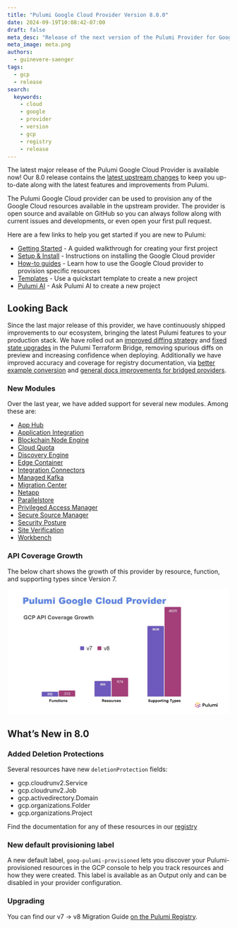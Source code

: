 ```yaml
---
title: "Pulumi Google Cloud Provider Version 8.0.0"
date: 2024-09-19T10:08:42-07:00
draft: false
meta_desc: "Release of the next version of the Pulumi Provider for Google Cloud"
meta_image: meta.png
authors:
  - guinevere-saenger
tags:
  - gcp
  - release
search:
  keywords:
    - cloud
    - google
    - provider
    - version
    - gcp
    - registry
    - release
---
```


The latest major release of the Pulumi Google Cloud Provider is available now!
Our 8.0 release contains the [latest upstream changes](https://github.com/hashicorp/terraform-provider-google/releases/tag/v6.0.0) to keep you up-to-date along with the latest features and improvements from Pulumi.

The Pulumi Google Cloud provider can be used to provision any of the Google Cloud resources available in the upstream provider.
The provider is open source and available on GitHub so you can always follow along with current issues and developments, or even open your first pull request.

<!--more-->

Here are a few links to help you get started if you are new to Pulumi:

- [Getting Started](https://www.pulumi.com/docs/iac/get-started/gcp/) - A guided walkthrough for creating your first project
- [Setup & Install](https://www.pulumi.com/registry/packages/gcp/installation-configuration/) - Instructions on installing the Google Cloud provider
- [How-to guides](https://www.pulumi.com/registry/packages/gcp/how-to-guides/) - Learn how to use the Google Cloud provider to provision specific resources
- [Templates](https://www.pulumi.com/templates/serverless-application/gcp/) - Use a quickstart template to create a new project
- [Pulumi AI](https://www.pulumi.com/ai) - Ask Pulumi AI to create a new project

## Looking Back

Since the last major release of this provider, we have continuously shipped improvements to our ecosystem, bringing the latest Pulumi features to your production stack.
We have rolled out an [improved diffing strategy](https://github.com/pulumi/pulumi-terraform-bridge/issues/1785) and [fixed state upgrades](https://github.com/pulumi/pulumi-terraform-bridge/pull/2081) in the Pulumi Terraform Bridge, removing spurious diffs on preview and increasing confidence when deploying.
Additionally we have improved accuracy and coverage for registry documentation, via [better example conversion](https://github.com/pulumi/pulumi-gcp/pull/1266) and [general docs improvements for bridged providers](https://github.com/pulumi/pulumi-terraform-bridge/issues/1794).

### New Modules

Over the last year, we have added support for several new modules. Among these are:

- [App Hub](https://www.pulumi.com/registry/packages/gcp/api-docs/apphub/)
- [Application Integration](https://www.pulumi.com/registry/packages/gcp/api-docs/applicationintegration/)
- [Blockchain Node Engine](https://www.pulumi.com/registry/packages/gcp/api-docs/blockchainnodeengine/)
- [Cloud Quota](https://www.pulumi.com/registry/packages/gcp/api-docs/cloudquota/)
- [Discovery Engine](https://www.pulumi.com/registry/packages/gcp/api-docs/discoveryengine/)
- [Edge Container](https://www.pulumi.com/registry/packages/gcp/api-docs/edgecontainer/)
- [Integration Connectors](https://www.pulumi.com/registry/packages/gcp/api-docs/integrationconnectors/)
- [Managed Kafka](https://www.pulumi.com/registry/packages/gcp/api-docs/managedkafka/)
- [Migration Center](https://www.pulumi.com/registry/packages/gcp/api-docs/migrationcenter/)
- [Netapp](https://www.pulumi.com/registry/packages/gcp/api-docs/netapp/)
- [Parallelstore](https://www.pulumi.com/registry/packages/gcp/api-docs/parallelstore/)
- [Privileged Access Manager](https://www.pulumi.com/registry/packages/gcp/api-docs/privilegedaccessmanager/)
- [Secure Source Manager](https://www.pulumi.com/registry/packages/gcp/api-docs/securesourcemanager/)
- [Security Posture](https://www.pulumi.com/registry/packages/gcp/api-docs/securityposture/)
- [Site Verification](https://www.pulumi.com/registry/packages/gcp/api-docs/siteverification/)
- [Workbench](https://www.pulumi.com/registry/packages/gcp/api-docs/workbench/)

### API Coverage Growth

The below chart shows the growth of this provider by resource, function, and supporting types since Version 7.

![google-cloud-coverage](./gcp-api-coverage.png)

## What’s New in 8.0

### Added Deletion Protections

Several resources have new `deletionProtection` fields:

- gcp.cloudrunv2.Service
- gcp.cloudrunv2.Job
- gcp.activedirectory.Domain
- gcp.organizations.Folder
- gcp.organizations.Project

Find the documentation for any of these resources in our [registry](https://pulumi.com/registry/packages/gcp)

### New default provisioning label

A new default label, `goog-pulumi-provisioned` lets you discover your Pulumi-provisioned resources in the GCP console
to help you track resources and how they were created.
This label is available as an Output only and can be disabled in your provider configuration.

### Upgrading

You can find our v7 -> v8 Migration Guide [on the Pulumi Registry](https://www.pulumi.com/registry/packages/gcp/how-to-guides/8-0-migration/).

